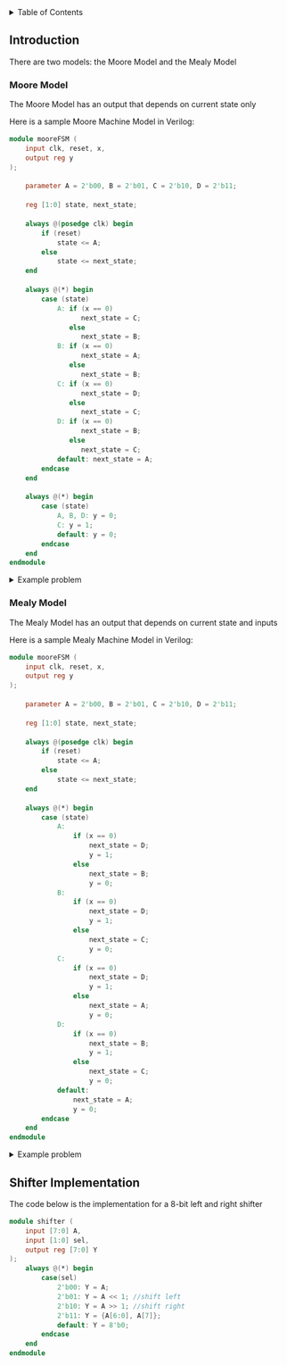 <details>
<summary>Table of Contents</summary>
<ol>
  <li>
    <a href='#introduction'>Introduction</a>
  </li>
  <li>
    <a href='#state-register'>State Register</a>
  </li>
</ol>
</details>

## Introduction
There are two models: the Moore Model and the Mealy Model

### Moore Model
The Moore Model has an output that depends on current state only

Here is a sample Moore Machine Model in Verilog:

```verilog
module mooreFSM (
    input clk, reset, x,
    output reg y
);

    parameter A = 2'b00, B = 2'b01, C = 2'b10, D = 2'b11;

    reg [1:0] state, next_state;

    always @(posedge clk) begin
        if (reset)
            state <= A;
        else
            state <= next_state;
    end

    always @(*) begin
        case (state)
            A: if (x == 0)
                  next_state = C;
               else
                  next_state = B;
            B: if (x == 0)
                  next_state = A;
               else
                  next_state = B;
            C: if (x == 0)
                  next_state = D;
               else
                  next_state = C;
            D: if (x == 0)
                  next_state = B;
               else
                  next_state = C;
            default: next_state = A;
        endcase
    end

    always @(*) begin
        case (state)
            A, B, D: y = 0;
            C: y = 1;
            default: y = 0;
        endcase
    end
endmodule         
```

<details>
    <summary>Example problem</summary>

<img src="Images/Problem 1.png" alt="Problem 1">
<ul>  
  <details>
    <summary>Solution</summary>

<table border="1" cellpadding="5">
  <tr>
    <th>Current State</th>
    <th>Next State (x = 0)</th>
    <th>Next State (x = 1)</th>
    <th>Output (λ(state))</th>
  </tr>

  <tr>
    <td>A</td>
    <td>A</td>
    <td>B</td>
    <td>0</td>
  </tr>

  <tr>
    <td>B</td>
    <td>A</td>
    <td>C</td>
    <td>0</td>
  </tr>

  <tr>
    <td>C</td>
    <td>A</td>
    <td>D</td>
    <td>0</td>
  </tr>

  <tr>
    <td>D</td>
    <td>A</td>
    <td>D</td>
    <td>1</td>
  </tr>
</table>
</details> 
</ul>  
</details>

### Mealy Model
The Mealy Model has an output that depends on current state and inputs

Here is a sample Mealy Machine Model in Verilog:

```verilog
module mooreFSM (
    input clk, reset, x,
    output reg y
);

    parameter A = 2'b00, B = 2'b01, C = 2'b10, D = 2'b11;

    reg [1:0] state, next_state;

    always @(posedge clk) begin
        if (reset)
            state <= A;
        else
            state <= next_state;
    end

    always @(*) begin
        case (state)
            A: 
                if (x == 0)
                    next_state = D;
                    y = 1;
                else
                    next_state = B;
                    y = 0;
            B: 
                if (x == 0)
                    next_state = D;
                    y = 1;
                else
                    next_state = C;
                    y = 0;
            C: 
                if (x == 0)
                    next_state = D;
                    y = 1;
                else
                    next_state = A;
                    y = 0;
            D: 
                if (x == 0)
                    next_state = B;
                    y = 1;
                else
                    next_state = C;
                    y = 0;
            default:
                next_state = A;
                y = 0;
        endcase
    end
endmodule         
```

<details>
    <summary>Example problem</summary>

<img src="Images/Problem 2.png" alt="Problem 2">
<ul>  
  <details>
    <summary>Solution</summary>

<table border="1" cellpadding="5">
  <tr>
    <th>Current State</th>
    <th>Next State (x = 0)</th>
    <th>Next State (x = 1)</th>
    <th>Output (λ(state) (x = 0))</th>
    <th>Output (λ(state) (x = 1))</th>
  </tr>

  <tr>
    <td>A</td>
    <td>A</td>
    <td>B</td>
    <td>0</td>
    <td>0</td>
  </tr>

  <tr>
    <td>B</td>
    <td>A</td>
    <td>C</td>
    <td>0</td>
    <td>0</td>
  </tr>

  <tr>
    <td>C</td>
    <td>A</td>
    <td>C</td>
    <td>0</td>
    <td>1</td>
  </tr>
</table>
</details> 
</ul>  
</details>

## Shifter Implementation
The code below is the implementation for a 8-bit left and right shifter

```verilog
module shifter (
    input [7:0] A,
    input [1:0] sel,
    output reg [7:0] Y
);
    always @(*) begin
        case(sel)
            2'b00: Y = A;
            2'b01: Y = A << 1; //shift left
            2'b10: Y = A >> 1; //shift right
            2'b11: Y = {A[6:0], A[7]};
            default: Y = 8'b0;
        endcase
    end
endmodule
```